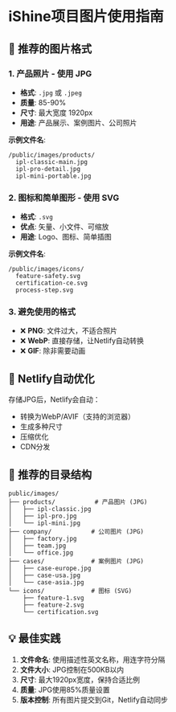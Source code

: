 # iShine项目图片使用指南

## 📸 推荐的图片格式

### 1. **产品照片** - 使用 JPG
- **格式**: `.jpg` 或 `.jpeg`
- **质量**: 85-90%
- **尺寸**: 最大宽度 1920px
- **用途**: 产品展示、案例图片、公司照片

**示例文件名**:
```
/public/images/products/
  ipl-classic-main.jpg
  ipl-pro-detail.jpg
  ipl-mini-portable.jpg
```

### 2. **图标和简单图形** - 使用 SVG
- **格式**: `.svg`
- **优点**: 矢量、小文件、可缩放
- **用途**: Logo、图标、简单插图

**示例文件名**:
```
/public/images/icons/
  feature-safety.svg
  certification-ce.svg
  process-step.svg
```

### 3. **避免使用的格式**
- ❌ **PNG**: 文件过大，不适合照片
- ❌ **WebP**: 直接存储，让Netlify自动转换
- ❌ **GIF**: 除非需要动画

## 🚀 Netlify自动优化

存储JPG后，Netlify会自动：
- 转换为WebP/AVIF（支持的浏览器）
- 生成多种尺寸
- 压缩优化
- CDN分发

## 📁 推荐的目录结构

```
public/images/
├── products/           # 产品图片 (JPG)
│   ├── ipl-classic.jpg
│   ├── ipl-pro.jpg
│   └── ipl-mini.jpg
├── company/           # 公司图片 (JPG)
│   ├── factory.jpg
│   ├── team.jpg
│   └── office.jpg
├── cases/             # 案例图片 (JPG)
│   ├── case-europe.jpg
│   ├── case-usa.jpg
│   └── case-asia.jpg
└── icons/             # 图标 (SVG)
    ├── feature-1.svg
    ├── feature-2.svg
    └── certification.svg
```

## 💡 最佳实践

1. **文件命名**: 使用描述性英文名称，用连字符分隔
2. **文件大小**: JPG控制在500KB以内
3. **尺寸**: 最大1920px宽度，保持合适比例
4. **质量**: JPG使用85%质量设置
5. **版本控制**: 所有图片提交到Git，Netlify自动同步